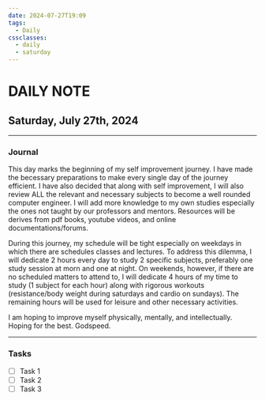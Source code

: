 ```yaml
---
date: 2024-07-27T19:09
tags:
  - Daily
cssclasses:
  - daily
  - saturday
---
```

# DAILY NOTE
## Saturday, July 27th, 2024
***
### Journal
This day marks the beginning of my self improvement journey. I have made the becessary preparations to make every single day of the journey efficient. I have also decided that along with self improvement, I will also review ALL the relevant and necessary subjects to become a well rounded computer engineer. I will add more knowledge to my own studies especially the ones not taught by our professors and mentors. Resources will be derives from pdf books, youtube videos, and online documentations/forums.

During this journey, my schedule will be tight especially on weekdays in which there are schedules classes and lectures. To address this dilemma, I will dedicate 2 hours every day to study 2 specific subjects, preferably one study session at morn and one at night. On weekends, however, if there are no scheduled matters to attend to, I will dedicate 4 hours of my time to study (1 subject for each hour) along with rigorous workouts (resistance/body weight during saturdays and cardio on sundays). The remaining hours will be used for leisure and other necessary activities.

I am hoping to improve myself physically, mentally, and intellectually. Hoping for the best. Godspeed.
***
### Tasks
- [ ] Task 1
- [ ] Task 2
- [ ] Task 3